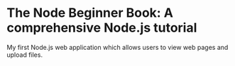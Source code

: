 # The Node Beginner Book: A comprehensive Node.js tutorial

My first Node.js web application which allows users to view web pages and upload files.
